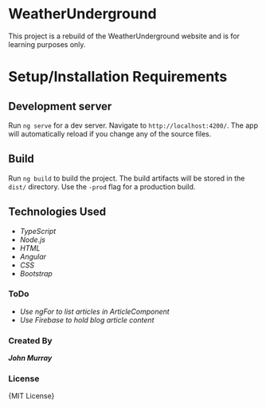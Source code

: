 # WeatherUnderground

This project is a rebuild of the WeatherUnderground website and is for learning purposes only.



# Setup/Installation Requirements
## Development server

Run `ng serve` for a dev server. Navigate to `http://localhost:4200/`. The app will automatically reload if you change any of the source files.

## Build

Run `ng build` to build the project. The build artifacts will be stored in the `dist/` directory. Use the `-prod` flag for a production build.

## Technologies Used

- _TypeScript_
- _Node.js_
- _HTML_
- _Angular_
- _CSS_
- _Bootstrap_

### ToDo
- _Use ngFor to list articles in ArticleComponent_
- _Use Firebase to hold blog article content_


### Created By

 _**John Murray**_

### License

{MIT License}